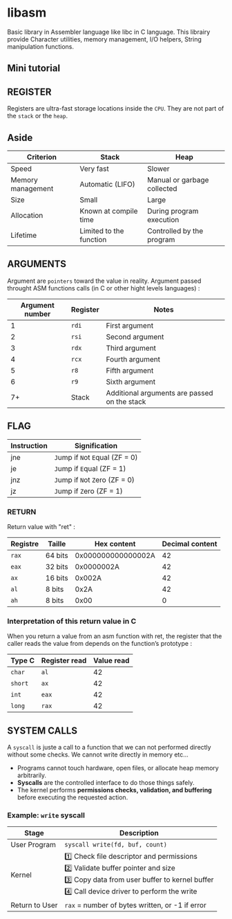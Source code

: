 # libasm
Basic library in Assembler language like libc in C language.
This librairy provide Character utilities, memory management, I/O helpers, String manipulation functions.

## Mini tutorial

## REGISTER

Registers are ultra-fast storage locations inside the ```CPU```. They are not part of the ```stack``` or the ```heap```.

## Aside

| Criterion         | Stack                   | Heap                        |
| ----------------- | ----------------------- | --------------------------- |
| Speed             | Very fast               | Slower                      |
| Memory management | Automatic (LIFO)        | Manual or garbage collected |
| Size              | Small                   | Large                       |
| Allocation        | Known at compile time   | During program execution    |               
| Lifetime          | Limited to the function | Controlled by the program   |


## ARGUMENTS

Argument are ```pointers``` toward the value in reality.
Argument passed throught ASM functions calls (in C or other hight levels languages) :

| Argument number | Register | Notes                                        |
| --------------- | -------- | -------------------------------------------- |
| 1               | `rdi`    | First argument                               |
| 2               | `rsi`    | Second argument                              |
| 3               | `rdx`    | Third argument                               |
| 4               | `rcx`    | Fourth argument                              |
| 5               | `r8`     | Fifth argument                               |
| 6               | `r9`     | Sixth argument                               |
| 7+              | Stack    | Additional arguments are passed on the stack |


## FLAG

| Instruction | Signification                   |
| ----------- | ------------------------------- |
| jne         | `J`ump if `N`ot `E`qual (ZF = 0)|
| je          | `J`ump if `E`qual (ZF = 1)      |
| jnz         | `J`ump if `N`ot `Z`ero (ZF = 0) |
| jz          | `J`ump if `Z`ero (ZF = 1)       |

### RETURN

Return value with "ret" :

| Registre | Taille  | Hex content        | Decimal content |
| -------- | ------- | ------------------ | --------------- |
| `rax`    | 64 bits | 0x000000000000002A | 42              |
| `eax`    | 32 bits | 0x0000002A         | 42              |
| `ax`     | 16 bits | 0x002A             | 42              |
| `al`     | 8 bits  | 0x2A               | 42              |
| `ah`     | 8 bits  | 0x00               | 0               |

### Interpretation of this return value in C

When you return a value from an asm function with ret, the register that the caller reads the value from depends on the function’s prototype :

| Type C   | Register read | Value read                   |
| -------- | ------------- | ---------------------------- |
| `char`   | `al`          | 42                           |
| `short`  | `ax`          | 42                           |
| `int`    | `eax`         | 42                           |
| `long`   | `rax`         | 42                           |

## SYSTEM CALLS

A ```syscall``` is juste a call to a function that we can not performed directly without some checks. We cannot write directly in memory etc...

- Programs cannot touch hardware, open files, or allocate heap memory arbitrarily.  
- **Syscalls** are the controlled interface to do those things safely.  
- The kernel performs **permissions checks, validation, and buffering** before executing the requested action.

### Example: `write` syscall

| Stage            | Description |
|------------------|-------------|
| User Program     | `syscall write(fd, buf, count)` |
| Kernel           | 1️⃣ Check file descriptor and permissions<br>2️⃣ Validate buffer pointer and size<br>3️⃣ Copy data from user buffer to kernel buffer<br>4️⃣ Call device driver to perform the write |
| Return to User   | `rax` = number of bytes written, or -1 if error |




